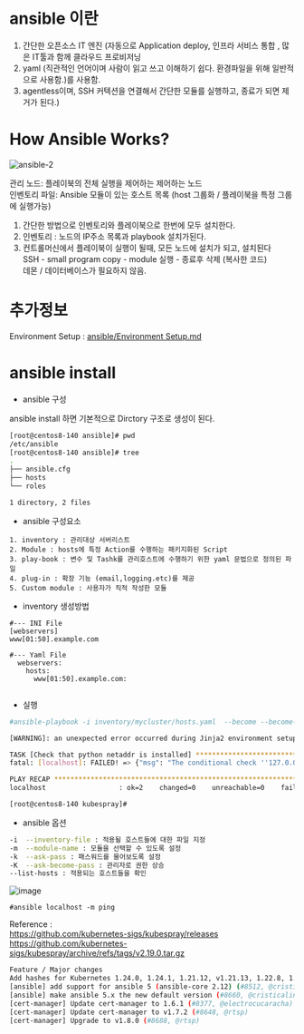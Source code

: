 # ansible 이란    

1. 간단한 오픈소스 IT 엔진 (자동으로 Application deploy, 인프라 서비스 통합 , 많은 IT툴과 함께 클라우드 프로비저닝  
2. yaml (직관적인 언어이며 사람이 읽고 쓰고 이해하기 쉽다.  환경파일을 위해 일반적으로 사용함.)를 사용함.   
3. agentless이며, SSH 커텍션을 연결해서 간단한 모듈를 실행하고, 종료가 되면 제거가 된다.)  


# How Ansible Works?  
![ansible-2](https://user-images.githubusercontent.com/39255123/180646634-35389fd9-c1be-4511-bbbd-e2c8ba98586b.png)  

관리 노드: 플레이북의 전체 실행을 제어하는 제어하는 노드  
인벤토리 파일: Ansible 모듈이 있는 호스트 목록  (host 그룹화 / 플레이북을 특정 그룹에 실행가능)   
  
  
1. 간단한 방법으로 인벤토리와 플레이북으로 한번에 모두 설치한다.  
2. 인벤토리 :  노드의 IP주소 목록과 playbook 설치가된다.  
3. 컨트롤머신에서 플레이북이 실행이 될때, 모든 노드에 설치가 되고, 설치된다  
   SSH - small program copy -  module 실행 - 종료후 삭제 (복사한 코드)   
   데몬 / 데이터베이스가 필요하지 않음.
 
# 추가정보  
  Environment Setup : [ansible/Environment Setup.md](https://github.com/yanghwan/Tools/blob/0de7d25de0de2730a68271de70e4e8341529d046/ansible/Environmen%20Setup.md)  

# ansible install  


- ansible 구성

ansible install 하면 기본적으로 Dirctory 구조로 생성이 된다.
```bash
[root@centos8-140 ansible]# pwd
/etc/ansible
[root@centos8-140 ansible]# tree
.
├── ansible.cfg
├── hosts
└── roles

1 directory, 2 files
```

- ansible 구성요소
```
1. inventory : 관리대상 서버리스트
2. Module : hosts에 특정 Action를 수행하는 패키지화된 Script 
3. play-book : 변수 및 Tashk를 관리호스트에 수행하기 위한 yaml 문법으로 정의된 파일
4. plug-in : 확장 기능 (email,logging.etc)를 제공
5. Custom module : 사용자가 직적 작성한 모듈
```

- inventory 생성방법
```
#--- INI File
[webservers]
www[01:50].example.com
 
#--- Yaml File
  webservers:
    hosts:
      www[01:50].example.com:
      
```

- 실행
```bash
#ansible-playbook -i inventory/mycluster/hosts.yaml  --become --become-user=root cluster.yml
```

```bash
[WARNING]: an unexpected error occurred during Jinja2 environment setup: unable to locate collection ansible.netcommon

TASK [Check that python netaddr is installed] **************************************************************************************************************************
fatal: [localhost]: FAILED! => {"msg": "The conditional check ''127.0.0.1' | ipaddr' failed. The error was: template error while templating string: unable to locate collection ansible.netcommon. String: {% if '127.0.0.1' | ipaddr %} True {% else %} False {% endif %}"}

PLAY RECAP *************************************************************************************************************************************************************
localhost                  : ok=2    changed=0    unreachable=0    failed=1    skipped=0    rescued=0    ignored=0   

[root@centos8-140 kubespray]# 

``` 
- ansible 옵션
```bash
-i  --inventory-file : 적용될 호스트들에 대한 파일 지정
-m  --module-name : 모듈을 선택할 수 있도록 설정
-k  --ask-pass : 패스워드를 물어보도록 설정
-K  --ask-become-pass : 관리자로 권한 상승
--list-hosts : 적용되는 호스트들을 확인
```

![image](https://user-images.githubusercontent.com/39255123/178524117-e1a1bcc6-5150-4480-9dbc-f5c63d05f4fc.png)
```
#ansible localhost -m ping
```
  

Reference :  
https://github.com/kubernetes-sigs/kubespray/releases  
https://github.com/kubernetes-sigs/kubespray/archive/refs/tags/v2.19.0.tar.gz  
```bash  
Feature / Major changes
Add hashes for Kubernetes 1.24.0, 1.24.1, 1.21.12, v1.21.13, 1.22.8, 1.22.9, v1.22.10, 1.21.11, 1.23.5, 1.23.6, v1.23.7 and make kubernetes v1.23.7 default (#8628, #8746, #8783, #8876, #8760, @mzaian, @cristicalin)
[ansible] add support for ansible 5 (ansible-core 2.12) (#8512, @cristicalin)
[ansible] make ansible 5.x the new default version (#8660, @cristicalin)
[cert-manager] Update cert-manager to 1.6.1 (#8377, @electrocucaracha)
[cert-manager] Update cert-manager to v1.7.2 (#8648, @rtsp)
[cert-manager] Upgrade to v1.8.0 (#8688, @rtsp)
```  
